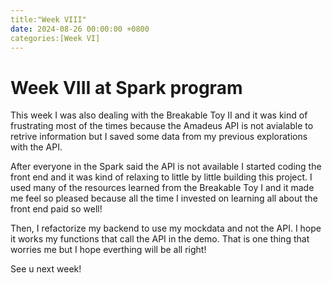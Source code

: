 ```yaml
---
title:"Week VIII"
date: 2024-08-26 00:00:00 +0800
categories:[Week VI]
---
```


# Week VIII at Spark program

This week I was also dealing with the Breakable Toy II and it was kind of frustrating most of the times because the Amadeus API is not avialable to retrive information but I saved some data from my previous explorations with the API.

After everyone in the Spark said the API is not available I started coding the front end and it was kind of relaxing to little by little building this project. I used many of the resources learned from the Breakable Toy I and it made me feel so pleased because all the time I invested on learning all about the front end paid so well!

Then, I refactorize my backend to use my mockdata and not the API. I hope it works my functions that call the API in the demo. That is one thing that worries me but I hope everthing will be all right!


See u next week!







